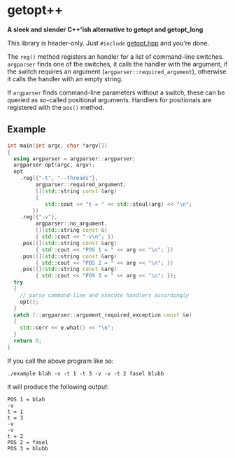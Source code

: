 # getopt++

**A sleek and slender C++'ish alternative to getopt and getopt_long**

This library is header-only. Just `#include` [getopt.hpp](https://github.com/607011/getopt-cpp/blob/main/include/getopt.hpp) and you're done.

The `reg()` method registers an handler for a list of command-line switches. `argparser` finds one of the switches, it calls the handler with the argument, if the switch requires an argument (`argparser::required_argument`), otherwise it calls the handler with an empty string.

If `argparser` finds command-line parameters without a switch, these can be queried as so-called positional arguments. Handlers for positionals are registered with the `pos()` method.

## Example

```cpp
int main(int argc, char *argv[])
{
  using argparser = argparser::argparser;
  argparser opt(argc, argv);
  opt
    .reg({"-t", "--threads"},
         argparser::required_argument,
         [](std::string const &arg)
         {
            std::cout << "t = " << std::stoul(arg) << "\n";
        })
    .reg({"-v"},
         argparser::no_argument,
         [](std::string const &)
         { std::cout << "-v\n"; })
    .pos([](std::string const &arg)
         { std::cout << "POS 1 = " << arg << "\n"; })
    .pos([](std::string const &arg)
         { std::cout << "POS 2 = " << arg << "\n"; })
    .pos([](std::string const &arg)
         { std::cout << "POS 3 = " << arg << "\n"; });
  try
  {
    // parse command-line and execute handlers accordingly
    opt();
  }
  catch (::argparser::argument_required_exception const &e)
  {
    std::cerr << e.what() << "\n";
  }
  return 0;
}
```

If you call the above program like so:

```
./example blah -v -t 1 -t 3 -v -v -t 2 fasel blubb
```

it will produce the following output:

```
POS 1 = blah
-v
t = 1
t = 3
-v
-v
t = 2
POS 2 = fasel
POS 3 = blubb
```
